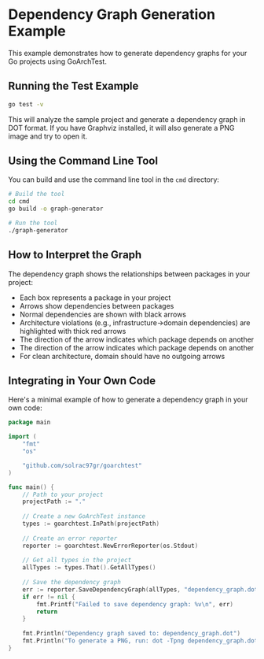 # Dependency Graph Generation Example

This example demonstrates how to generate dependency graphs for your Go projects using GoArchTest.

## Running the Test Example

```bash
go test -v
```

This will analyze the sample project and generate a dependency graph in DOT format. If you have Graphviz installed, it will also generate a PNG image and try to open it.

## Using the Command Line Tool

You can build and use the command line tool in the `cmd` directory:

```bash
# Build the tool
cd cmd
go build -o graph-generator

# Run the tool
./graph-generator
```

## How to Interpret the Graph

The dependency graph shows the relationships between packages in your project:

- Each box represents a package in your project
- Arrows show dependencies between packages
- Normal dependencies are shown with black arrows
- Architecture violations (e.g., infrastructure→domain dependencies) are highlighted with thick red arrows
- The direction of the arrow indicates which package depends on another
- The direction of the arrow indicates which package depends on another
- For clean architecture, domain should have no outgoing arrows

## Integrating in Your Own Code

Here's a minimal example of how to generate a dependency graph in your own code:

```go
package main

import (
	"fmt"
	"os"

	"github.com/solrac97gr/goarchtest"
)

func main() {
	// Path to your project
	projectPath := "."
	
	// Create a new GoArchTest instance
	types := goarchtest.InPath(projectPath)
	
	// Create an error reporter
	reporter := goarchtest.NewErrorReporter(os.Stdout)
	
	// Get all types in the project
	allTypes := types.That().GetAllTypes()
	
	// Save the dependency graph
	err := reporter.SaveDependencyGraph(allTypes, "dependency_graph.dot")
	if err != nil {
		fmt.Printf("Failed to save dependency graph: %v\n", err)
		return
	}
	
	fmt.Println("Dependency graph saved to: dependency_graph.dot")
	fmt.Println("To generate a PNG, run: dot -Tpng dependency_graph.dot -o dependency_graph.png")
}
```
